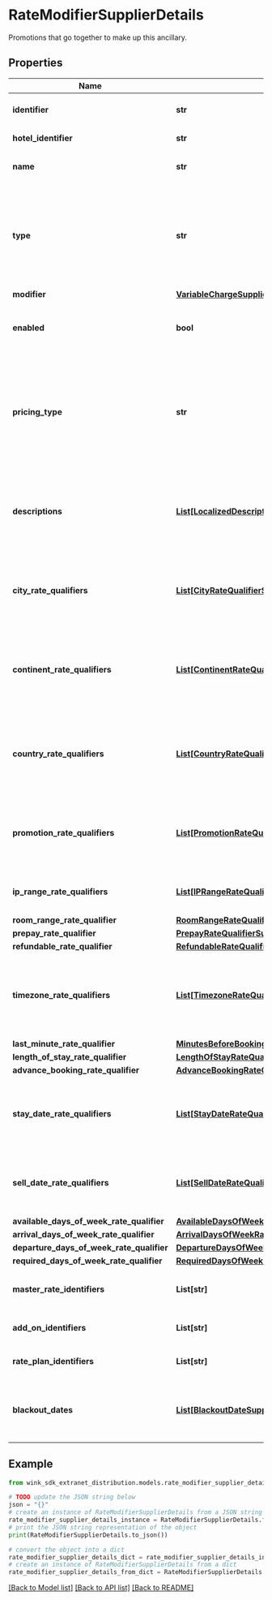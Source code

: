 # RateModifierSupplierDetails

Promotions that go together to make up this ancillary.

## Properties

Name | Type | Description | Notes
------------ | ------------- | ------------- | -------------
**identifier** | **str** | Unique record identifier | 
**hotel_identifier** | **str** | Hotel identifier. | 
**name** | **str** | Internal name of promotion. | 
**type** | **str** | Set whether you want the price to go up or down when the rules of this promotion have been satisfied. | 
**modifier** | [**VariableChargeSupplierDetails**](VariableChargeSupplierDetails.md) |  | 
**enabled** | **bool** | Whether this promotion is enabled or not. | [default to True]
**pricing_type** | **str** | This determines whether this discount should be applied per night, per stay or per person - per night | 
**descriptions** | [**List[LocalizedDescriptionSupplierDetails]**](LocalizedDescriptionSupplierDetails.md) | Localized descriptions describing promotion. At least one English entry is required. | 
**city_rate_qualifiers** | [**List[CityRateQualifierSupplierDetails]**](CityRateQualifierSupplierDetails.md) | Restrict promotion to specific cities. See [Geo-IP city geoname data](#operation/searchForCity) | [optional] 
**continent_rate_qualifiers** | [**List[ContinentRateQualifierSupplierDetails]**](ContinentRateQualifierSupplierDetails.md) | Restrict promotion to specific continents. See [Geo-IP continent geoname data](#operation/showContinents) | [optional] 
**country_rate_qualifiers** | [**List[CountryRateQualifierSupplierDetails]**](CountryRateQualifierSupplierDetails.md) | Restrict promotion to specific countries. See [Geo-IP country geoname data](#operation/showCountries) | [optional] 
**promotion_rate_qualifiers** | [**List[PromotionRateQualifierSupplierDetails]**](PromotionRateQualifierSupplierDetails.md) | Restrict promotion by requiring users to enter a promo code. | [optional] 
**ip_range_rate_qualifiers** | [**List[IPRangeRateQualifierSupplierDetails]**](IPRangeRateQualifierSupplierDetails.md) | Restrict promotion to specific IP ranges. | [optional] 
**room_range_rate_qualifier** | [**RoomRangeRateQualifierSupplierDetails**](RoomRangeRateQualifierSupplierDetails.md) |  | [optional] 
**prepay_rate_qualifier** | [**PrepayRateQualifierSupplierDetails**](PrepayRateQualifierSupplierDetails.md) |  | [optional] 
**refundable_rate_qualifier** | [**RefundableRateQualifierSupplierDetails**](RefundableRateQualifierSupplierDetails.md) |  | [optional] 
**timezone_rate_qualifiers** | [**List[TimezoneRateQualifierSupplierDetails]**](TimezoneRateQualifierSupplierDetails.md) | Restrict promotion to specific time zones. See [Geo-IP timezone geoname data](#operation/showTimezones) | [optional] 
**last_minute_rate_qualifier** | [**MinutesBeforeBookingStartDateRateQualifierSupplierDetails**](MinutesBeforeBookingStartDateRateQualifierSupplierDetails.md) |  | [optional] 
**length_of_stay_rate_qualifier** | [**LengthOfStayRateQualifierSupplierDetails**](LengthOfStayRateQualifierSupplierDetails.md) |  | [optional] 
**advance_booking_rate_qualifier** | [**AdvanceBookingRateQualifierSupplierDetails**](AdvanceBookingRateQualifierSupplierDetails.md) |  | [optional] 
**stay_date_rate_qualifiers** | [**List[StayDateRateQualifierSupplierDetails]**](StayDateRateQualifierSupplierDetails.md) | Restrict promotion to specific stay dates the user wants to arrive. | [optional] 
**sell_date_rate_qualifiers** | [**List[SellDateRateQualifierSupplierDetails]**](SellDateRateQualifierSupplierDetails.md) | Restrict promotion to specific dates the booking is made. | [optional] 
**available_days_of_week_rate_qualifier** | [**AvailableDaysOfWeekRateQualifierSupplierDetails**](AvailableDaysOfWeekRateQualifierSupplierDetails.md) |  | [optional] 
**arrival_days_of_week_rate_qualifier** | [**ArrivalDaysOfWeekRateQualifierSupplierDetails**](ArrivalDaysOfWeekRateQualifierSupplierDetails.md) |  | [optional] 
**departure_days_of_week_rate_qualifier** | [**DepartureDaysOfWeekRateQualifierSupplierDetails**](DepartureDaysOfWeekRateQualifierSupplierDetails.md) |  | [optional] 
**required_days_of_week_rate_qualifier** | [**RequiredDaysOfWeekRateQualifierSupplierDetails**](RequiredDaysOfWeekRateQualifierSupplierDetails.md) |  | [optional] 
**master_rate_identifiers** | **List[str]** | Restrict on specific master rates. | [optional] 
**add_on_identifiers** | **List[str]** | Restrict on specific add-ons. | [optional] 
**rate_plan_identifiers** | **List[str]** | Restrict on specific rate plans. | [optional] 
**blackout_dates** | [**List[BlackoutDateSupplierDetails]**](BlackoutDateSupplierDetails.md) | Exclude this promotion from specific date ranges. | [optional] 

## Example

```python
from wink_sdk_extranet_distribution.models.rate_modifier_supplier_details import RateModifierSupplierDetails

# TODO update the JSON string below
json = "{}"
# create an instance of RateModifierSupplierDetails from a JSON string
rate_modifier_supplier_details_instance = RateModifierSupplierDetails.from_json(json)
# print the JSON string representation of the object
print(RateModifierSupplierDetails.to_json())

# convert the object into a dict
rate_modifier_supplier_details_dict = rate_modifier_supplier_details_instance.to_dict()
# create an instance of RateModifierSupplierDetails from a dict
rate_modifier_supplier_details_from_dict = RateModifierSupplierDetails.from_dict(rate_modifier_supplier_details_dict)
```
[[Back to Model list]](../README.md#documentation-for-models) [[Back to API list]](../README.md#documentation-for-api-endpoints) [[Back to README]](../README.md)


